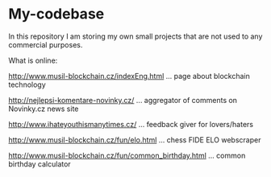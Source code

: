 # My-codebase
In this repository I am storing my own small projects that are not used to any commercial purposes.

What is online:

http://www.musil-blockchain.cz/indexEng.html ... page about blockchain technology

http://nejlepsi-komentare-novinky.cz/ ... aggregator of comments on Novinky.cz news site

http://www.ihateyouthismanytimes.cz/ ... feedback giver for lovers/haters

http://www.musil-blockchain.cz/fun/elo.html ... chess FIDE ELO webscraper

http://www.musil-blockchain.cz/fun/common_birthday.html ... common birthday calculator
